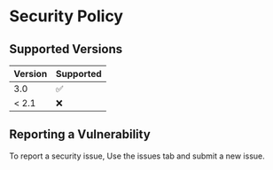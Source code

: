 # Security Policy

## Supported Versions

| Version | Supported          |
| ------- | ------------------ |
| 3.0     | :white_check_mark: |
| < 2.1   | :x:                |

## Reporting a Vulnerability

To report a security issue, Use the issues tab and submit a new issue. 
